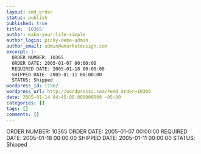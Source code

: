 ```yaml
---
layout: emd_order
status: publish
published: true
title: '10365'
author: make-your-life-simple
author_login: picky-demo-admin
author_email: admin@emarketdesign.com
excerpt: |-
  ORDER NUMBER: 10365
  ORDER DATE: 2005-01-07 00:00:00
  REQUIRED DATE: 2005-01-18 00:00:00
  SHIPPED DATE: 2005-01-11 00:00:00
  STATUS: Shipped
wordpress_id: 11562
wordpress_url: http://wordpressc.com/?emd_order=10365
date: 2005-01-14 04:45:00.000000000 -05:00
categories: []
tags: []
comments: []
---
```

ORDER NUMBER: 10365
ORDER DATE: 2005-01-07 00:00:00
REQUIRED DATE: 2005-01-18 00:00:00
SHIPPED DATE: 2005-01-11 00:00:00
STATUS: Shipped
